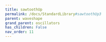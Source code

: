 ```yaml
---
title: sawtoothUp
permalink: /docs/StandardLibrary#sawtoothUp3
parent: waveshape
grand_parent: oscillators
has_children: False
nav_order: 11
---
```

